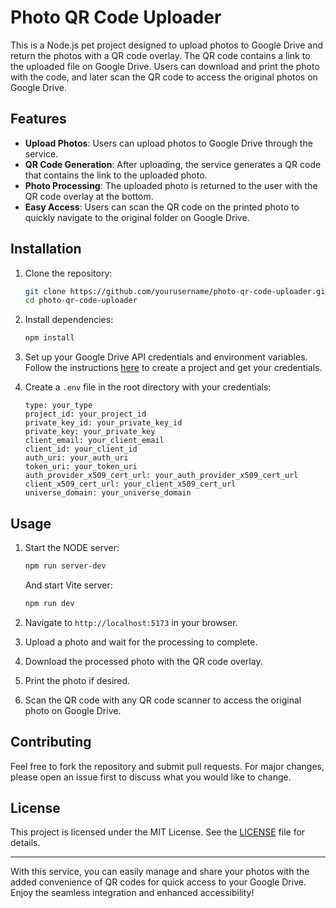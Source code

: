 # Photo QR Code Uploader

This is a Node.js pet project designed to upload photos to Google Drive and return the photos with a QR code overlay. The QR code contains a link to the uploaded file on Google Drive. Users can download and print the photo with the code, and later scan the QR code to access the original photos on Google Drive.

## Features

- **Upload Photos**: Users can upload photos to Google Drive through the service.
- **QR Code Generation**: After uploading, the service generates a QR code that contains the link to the uploaded photo.
- **Photo Processing**: The uploaded photo is returned to the user with the QR code overlay at the bottom.
- **Easy Access**: Users can scan the QR code on the printed photo to quickly navigate to the original folder on Google Drive.

## Installation

1. Clone the repository:
   ```bash
   git clone https://github.com/yourusername/photo-qr-code-uploader.git
   cd photo-qr-code-uploader
   ```

2. Install dependencies:
   ```bash
   npm install
   ```

3. Set up your Google Drive API credentials and environment variables. Follow the instructions [here](https://developers.google.com/drive/api/v3/quickstart/nodejs) to create a project and get your credentials.

4. Create a `.env` file in the root directory with your credentials:
   ```plaintext
   type: your_type
   project_id: your_project_id
   private_key_id: your_private_key_id
   private_key: your_private_key
   client_email: your_client_email
   client_id: your_client_id
   auth_uri: your_auth_uri
   token_uri: your_token_uri
   auth_provider_x509_cert_url: your_auth_provider_x509_cert_url
   client_x509_cert_url: your_client_x509_cert_url
   universe_domain: your_universe_domain
   ```

## Usage

1. Start the NODE server:
   ```bash
   npm run server-dev
   ```

   And start Vite server:
   ```bash
   npm run dev
   ```

2. Navigate to `http://localhost:5173` in your browser.

3. Upload a photo and wait for the processing to complete.

4. Download the processed photo with the QR code overlay.

5. Print the photo if desired.

6. Scan the QR code with any QR code scanner to access the original photo on Google Drive.

## Contributing

Feel free to fork the repository and submit pull requests. For major changes, please open an issue first to discuss what you would like to change.

## License

This project is licensed under the MIT License. See the [LICENSE](LICENSE) file for details.

---

With this service, you can easily manage and share your photos with the added convenience of QR codes for quick access to your Google Drive. Enjoy the seamless integration and enhanced accessibility!